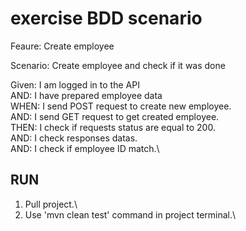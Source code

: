 # exercise BDD scenario

Feaure: Create employee

Scenario: Create employee and check if it was done

Given: I am logged in to the API\
AND: I have prepared employee data\
WHEN: I send POST request to create new employee.\
AND: I send GET request to get created employee.\
THEN: I check if requests status are equal to 200.\
AND: I check responses datas.\
AND: I check if employee ID match.\

## RUN

1. Pull project.\
2. Use 'mvn clean test' command in project terminal.\
